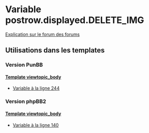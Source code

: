 # Variable postrow.displayed.DELETE_IMG
[Explication sur le forum des forums](http://forum.forumactif.com/t294113-listing-des-variables#postrow.displayed.DELETE_IMG)
## Utilisations dans les templates
### Version PunBB
#### [Template viewtopic_body](punbb/viewtopic_body.md)
* [Variable à la ligne 244](../punbb/viewtopic_body.tpl#L244)
### Version phpBB2
#### [Template viewtopic_body](subsilver/viewtopic_body.md)
* [Variable à la ligne 140](../subsilver/viewtopic_body.tpl#L140)